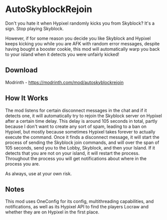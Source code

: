 # AutoSkyblockRejoin

Don't you hate it when Hypixel randomly kicks you from Skyblock? It's a sign. Stop playing Skyblock.

However, if for some reason you decide you like Skyblock and Hypixel keeps kicking you while you are AFK with random error messages, despite having bought a booster cookie, this mod will automatically warp you back to your island when it detects you were unfairly kicked!

## Download

Modrinth - https://modrinth.com/mod/autoskyblockrejoin

## How It Works

The mod listens for certain disconnect messages in the chat and if it detects one, it will automatically try to rejoin the Skyblock server on Hypixel after a certain time delay. This delay is around 105 seconds in total, partly because I don't want to create any sort of spam, leading to a ban on Hypixel, but mostly because sometimes Hypixel takes forever to actually execute the command. Once it finds a disconnect message, it will start the process of sending the Skyblock join commands, and will over the span of 105 seconds, send you to the Lobby, Skyblock, and then your Island. If it detects that you are not on your island, it will restart the process. Throughout the process you will get notifications about where in the process you are.

As always, use at your own risk.

## Notes

This mod uses OneConfig for its config, multithreading capabilities, and notifications, as well as its Hypixel API to find the players Locraw and whether they are on Hypixel in the first place.
